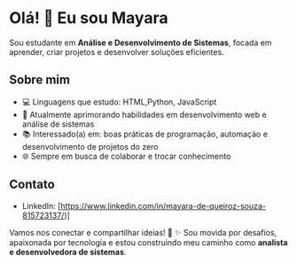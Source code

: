 # Olá! 👋 Eu sou Mayara

Sou estudante em **Análise e Desenvolvimento de Sistemas**, focada em aprender, criar projetos e desenvolver soluções eficientes.  

## Sobre mim
- 💻 Linguagens que estudo: HTML,Python, JavaScript 
- 🌱 Atualmente aprimorando habilidades em desenvolvimento web e análise de sistemas  
- 📚 Interessado(a) em: boas práticas de programação, automação e desenvolvimento de projetos do zero  
- 🌐 Sempre em busca de colaborar e trocar conhecimento  

## Contato
- LinkedIn: [https://www.linkedin.com/in/mayara-de-queiroz-souza-815723137/)]
  
Vamos nos conectar e compartilhar ideias! 🚀
✨ Sou movida por desafios, apaixonada por tecnologia e estou construindo meu caminho como **analista e desenvolvedora de sistemas**.

